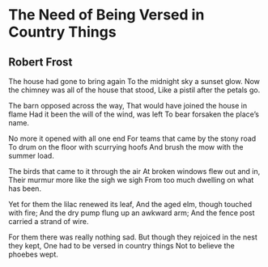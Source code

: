 # The Need of Being Versed in Country Things
## Robert Frost
The house had gone to bring again
To the midnight sky a sunset glow.
Now the chimney was all of the house that stood,
Like a pistil after the petals go.

The barn opposed across the way,
That would have joined the house in flame
Had it been the will of the wind, was left
To bear forsaken the place’s name.

No more it opened with all one end
For teams that came by the stony road
To drum on the floor with scurrying hoofs
And brush the mow with the summer load.

The birds that came to it through the air
At broken windows flew out and in,
Their murmur more like the sigh we sigh
From too much dwelling on what has been.

Yet for them the lilac renewed its leaf,
And the aged elm, though touched with fire;
And the dry pump flung up an awkward arm;
And the fence post carried a strand of wire.

For them there was really nothing sad.
But though they rejoiced in the nest they kept,
One had to be versed in country things
Not to believe the phoebes wept.
